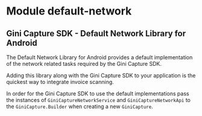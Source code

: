 # Module default-network

## Gini Capture SDK - Default Network Library for Android

The Default Network Library for Android provides a default implementation of
the network related tasks required by the Gini Capture SDK.

Adding this library along with the Gini Capture SDK to your application is the quickest way to
integrate invoice scanning.

In order for the Gini Capture SDK to use the default implementations pass the instances of
`GiniCaptureNetworkService` and `GiniCaptureNetworkApi` to the `GiniCapture.Builder` when
creating a new `GiniCapture`.